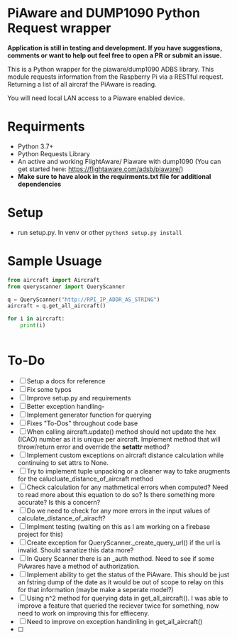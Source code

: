 # PiAware and DUMP1090 Python Request wrapper 

**Application is still in testing and development. If you have suggestions, comments or want to help out feel free to open a PR or submit an issue.**

This is a Python wrapper for the piaware/dump1090 ADBS library. This module requests information from the Raspberry Pi via a RESTful request. Returning a list of all aircraf the PiAware is reading. 

You will need local LAN access to a Piaware enabled device. 

# Requirments
- Python 3.7+ 
- Python Requests Library
- An active and working FlightAware/ Piaware with dump1090 (You can get started here: https://flightaware.com/adsb/piaware/)
- **Make sure to have alook in the requirments.txt file for additional dependencies** 

# Setup  
- run setup.py. In venv or other
```python3 setup.py install ```

# Sample Usuage
```python
from aircraft import Aircraft
from queryscanner import QueryScanner

q = QueryScanner("http://RPI_IP_ADDR_AS_STRING")
aircraft = q.get_all_aircraft()

for i in aircraft: 
    print(i)
    
```

# To-Do

- [ ] Setup a docs for reference
- [ ] Fix some typos
- [ ] Improve setup.py and requirements
- [ ] Better exception handling- 
- [ ] Implement generator function for querying 
- [ ] Fixes "To-Dos" throughout code base
- [ ] When calling aircraft.update() method should not update the hex (ICAO) number as it is unique per aircraft. Implement method that will throw/return error and override the __setattr__ method? 
- [ ] Implement custom exceptions on aircraft distance calculation while continuing to set attrs to None. 
- [ ] Try to implement tuple unpacking or a cleaner way to take arugments for the calucluate_distance_of_aircraft method
- [ ] Check calculation for any mathmetical errors when computed? Need to read more about this equation to do so? Is there something more accurate? Is this a concern? 
- [ ] Do we need to check for any more errors in the input values of calculate_distance_of_airacft?
- [ ] Implment testing (waiting on this as I am working on a firebase project for this)
- [ ] Create exception for QueryScanner._create_query_url() if the url is invalid. Should sanatize this data more? 
- [ ] In Query Scanner there is an _auth method. Need to see if some PiAwares have a method of authorization. 
- [ ] Implement ability to get the status of the PiAware. This should be just an fstring dump of the date as it would be out of scope to relay on this for that information (maybe make a seperate model?)
- [ ] Using n^2 method for querying data in get_all_aircraft(). I was able to improve a feature that queried the reciever twice for something, now need to work on improving this for effieceny. 
- [ ] Need to improve on exception handinling in get_all_aircraft()
- [ ]